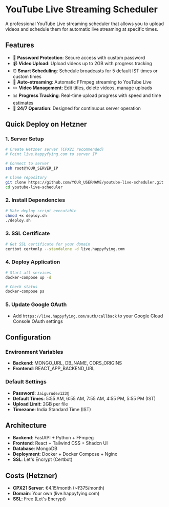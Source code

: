 # YouTube Live Streaming Scheduler

A professional YouTube Live streaming scheduler that allows you to upload videos and schedule them for automatic live streaming at specific times.

## Features

- 🔐 **Password Protection**: Secure access with custom password
- 📹 **Video Upload**: Upload videos up to 2GB with progress tracking
- ⏰ **Smart Scheduling**: Schedule broadcasts for 5 default IST times or custom times
- 🎯 **Auto-streaming**: Automatic FFmpeg streaming to YouTube Live
- ✏️ **Video Management**: Edit titles, delete videos, manage uploads
- 📊 **Progress Tracking**: Real-time upload progress with speed and time estimates
- 🔄 **24/7 Operation**: Designed for continuous server operation

## Quick Deploy on Hetzner

### 1. Server Setup
```bash
# Create Hetzner server (CPX21 recommended)
# Point live.happyfying.com to server IP

# Connect to server
ssh root@YOUR_SERVER_IP

# Clone repository
git clone https://github.com/YOUR_USERNAME/youtube-live-scheduler.git
cd youtube-live-scheduler
```

### 2. Install Dependencies
```bash
# Make deploy script executable
chmod +x deploy.sh
./deploy.sh
```

### 3. SSL Certificate
```bash
# Get SSL certificate for your domain
certbot certonly --standalone -d live.happyfying.com
```

### 4. Deploy Application
```bash
# Start all services
docker-compose up -d

# Check status
docker-compose ps
```

### 5. Update Google OAuth
- Add `https://live.happyfying.com/auth/callback` to your Google Cloud Console OAuth settings

## Configuration

### Environment Variables
- **Backend**: MONGO_URL, DB_NAME, CORS_ORIGINS
- **Frontend**: REACT_APP_BACKEND_URL

### Default Settings
- **Password**: `Jaigurudev123@`
- **Default Times**: 5:55 AM, 6:55 AM, 7:55 AM, 4:55 PM, 5:55 PM (IST)
- **Upload Limit**: 2GB per file
- **Timezone**: India Standard Time (IST)

## Architecture

- **Backend**: FastAPI + Python + FFmpeg
- **Frontend**: React + Tailwind CSS + Shadcn UI
- **Database**: MongoDB
- **Deployment**: Docker + Docker Compose + Nginx
- **SSL**: Let's Encrypt (Certbot)

## Costs (Hetzner)
- **CPX21 Server**: €4.15/month (~₹375/month)
- **Domain**: Your own (live.happyfying.com)
- **SSL**: Free (Let's Encrypt)
